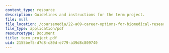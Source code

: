 ```yaml
---
content_type: resource
description: Guidelines and instructions for the term project.
file: null
file_location: /coursemedia/22-a09-career-options-for-biomedical-research-fall-2006/2155bef5d7d8c80de779a39d8c809740_term_project.pdf
file_type: application/pdf
resourcetype: Document
title: term_project.pdf
uid: 2155bef5-d7d8-c80d-e779-a39d8c809740
---
```

